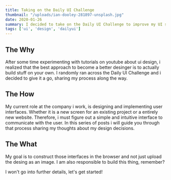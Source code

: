 ```yaml
---
title: Taking on the Daily UI Challenge
thumbnail: "/uploads/ian-dooley-281897-unsplash.jpg"
date: 2020-01-26
summary: I decided to take on the Daily UI Challenge to improve my UI skills and share my process along the way. 
tags: ['ui', 'design', 'dailyui']
--- 
```


## The Why

After some time experimenting with tutorials on youtube about ui design, i realized that the best approach to become a better desinger is to actually build stuff on your own. I randomly ran across the Daily UI Challenge and i decided to give it a go, sharing my process along the way. 

## The How

My current role at the company i work, is designing and implementing user interfaces. Whether it is a new screen for an existing project or a entirely new website.
Therefore, i must figure out a simple and intuitive interface to communicate with the user. In this series of posts i will guide you through that process sharing my thoughts about my design decisions.

## The What

My goal is to construct those interfaces in the browser and not just upload the desing as an image. I am also responsible to build this thing, remember? 

I won't go into further details, let's get started!





